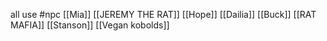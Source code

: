 all use #npc 
[[Mia]]
[[JEREMY THE RAT]]
[[Hope]]
[[Dailia]]
[[Buck]]
[[RAT MAFIA]]
[[Stanson]]
[[Vegan kobolds]]
